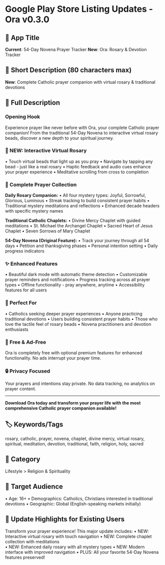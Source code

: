 # Google Play Store Listing Updates - Ora v0.3.0

## 📱 **App Title**
**Current**: 54-Day Novena Prayer Tracker
**New**: Ora: Rosary & Devotion Tracker

## 📝 **Short Description (80 characters max)**
**New**: Complete Catholic prayer companion with virtual rosary & traditional devotions

## 📄 **Full Description**

### **Opening Hook**
Experience prayer like never before with Ora, your complete Catholic prayer companion! From the traditional 54-Day Novena to interactive virtual rosary beads, discover a new depth to your spiritual journey.

### **🔮 NEW: Interactive Virtual Rosary**
• Touch virtual beads that light up as you pray
• Navigate by tapping any bead - just like a real rosary
• Haptic feedback and audio cues enhance your prayer experience
• Meditative scrolling from cross to completion

### **🌹 Complete Prayer Collection**
**Daily Rosary Companion:**
• All four mystery types: Joyful, Sorrowful, Glorious, Luminous
• Streak tracking to build consistent prayer habits
• Traditional mystery meditations and reflections
• Enhanced decade headers with specific mystery names

**Traditional Catholic Chaplets:**
• Divine Mercy Chaplet with guided meditations
• St. Michael the Archangel Chaplet
• Sacred Heart of Jesus Chaplet
• Seven Sorrows of Mary Chaplet

**54-Day Novena (Original Feature):**
• Track your journey through all 54 days
• Petition and thanksgiving phases
• Personal intention setting
• Daily progress indicators

### **✨ Enhanced Features**
• Beautiful dark mode with automatic theme detection
• Customizable prayer reminders and notifications
• Progress tracking across all prayer types
• Offline functionality - pray anywhere, anytime
• Accessibility features for all users

### **🎯 Perfect For**
• Catholics seeking deeper prayer experiences
• Anyone practicing traditional devotions
• Users building consistent prayer habits
• Those who love the tactile feel of rosary beads
• Novena practitioners and devotion enthusiasts

### **💝 Free & Ad-Free**
Ora is completely free with optional premium features for enhanced functionality. No ads interrupt your prayer time.

### **🔒 Privacy Focused**
Your prayers and intentions stay private. No data tracking, no analytics on prayer content.

---

**Download Ora today and transform your prayer life with the most comprehensive Catholic prayer companion available!**

## 🏷️ **Keywords/Tags**
rosary, catholic, prayer, novena, chaplet, divine mercy, virtual rosary, spiritual, meditation, devotion, traditional, faith, religion, holy, sacred

## 📱 **Category**
Lifestyle > Religion & Spirituality

## 🎯 **Target Audience**
• Age: 16+
• Demographics: Catholics, Christians interested in traditional devotions
• Geographic: Global (English-speaking markets initially)

## 🔄 **Update Highlights for Existing Users**
Transform your prayer experience! This major update includes:
• NEW: Interactive virtual rosary with touch navigation
• NEW: Complete chaplet collection with meditations  
• NEW: Enhanced daily rosary with all mystery types
• NEW: Modern interface with improved navigation
• PLUS: All your favorite 54-Day Novena features preserved!